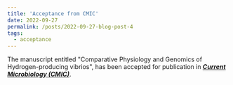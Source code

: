 ```yaml
---
title: 'Acceptance from CMIC'
date: 2022-09-27
permalink: /posts/2022-09-27-blog-post-4
tags:
  - acceptance
---
```


The manuscript entitled "Comparative Physiology and Genomics of Hydrogen-producing vibrios", has been accepted for publication in [***Current Microbiology (CMIC)***](https://www.springer.com/journal/284/).
